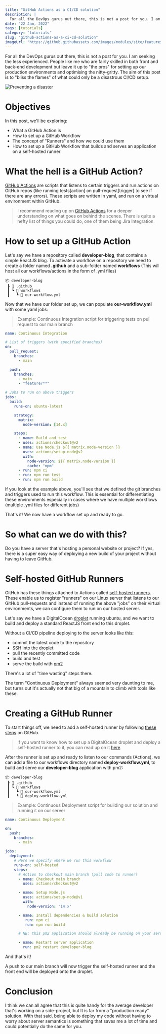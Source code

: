 ```yaml
---
title: "GitHub Actions as a CI/CD solution"
description: |
  For all the DevOps gurus out there, this is not a post for you. I am seeking the less experienced. People like me who are fairly skilled in both front and back-end development but leave it up to "the pros" for setting up our production environments and optimising the nitty-gritty. The aim of this post is to "bliss the flames" of what could only be a disastrous CI/CD setup.
date: "22 Jan, 2022"
tags: [tutorials]
category: "tutorials"
slug: "github-actions-as-a-ci-cd-solution"
imageUrl: "https://github.githubassets.com/images/modules/site/features/actions-icon-actions.svg"
---
```


For all the DevOps gurus out there, this is not a post for you. I am seeking the less experienced. People like me who are fairly skilled in both front and back-end development but leave it up to "the pros" for setting up our production environments and optimising the nitty-gritty. The aim of this post is to "bliss the flames" of what could only be a disastrous CI/CD setup.

![Preventing a disaster](https://media.giphy.com/media/FVHnrgMHQYC4MkNXnZ/giphy.gif)

# **Objectives**

In this post, we'll be exploring:

- What a GitHub Action is
- How to set up a GitHub Workflow
- The concept of "Runners" and how we could use them
- How to set up a GitHub Workflow that builds and serves an application on a self-hosted runner

# **What the hell is a GitHub Action?**

[GitHub Actions](https://docs.github.com/en/actions/learn-github-actions/understanding-github-actions) are scripts that listens to certain triggers and run actions on GitHub repos (like running tests[action] on pull-request[trigger] to see if there are any errors). These scripts are written in yaml, and run on a virtual environment within GitHub.

> I recommend reading up on [GitHub Actions](https://docs.github.com/en/actions/learn-github-actions/understanding-github-actions) for a deeper understanding on what goes on behind the scenes. There is quite a hefty list of things you could do, one of them being Jira Integration.

# **How to set up a GitHub Action**

Let's say we have a repository called **developer-blog**, that contains a simple ReactJS blog. To activate a workflow on a repository we need to create a folder named **.github** and a sub-folder named **workflows** (This will host all our workflows/actions in the form of .yml files)

```
📦 developer-blog
 ┣ 📂 .github
 ┃ ┗ 📂 workflows
 ┃   ┗ 📜 our-workflow.yml
```

Now that we have our folder set up, we can populate **our-workflow.yml** with some yaml jobs:

> Example: Continuous Integration script for triggering tests on pull request to our main branch

```yaml
name: Continuous Integration

# List of triggers (with specified branches)
on:
  pull_request:
    branches:
      - main

  push:
    branches:
      - main
      - "feature/**"

# Jobs to run on above triggers
jobs:
  build:
    runs-on: ubuntu-latest

    strategy:
      matrix:
        node-version: [14.x]

    steps:
      - name: Build and test
      - uses: actions/checkout@v2
      - name: Use Node.js ${{ matrix.node-version }}
        uses: actions/setup-node@v2
        with:
          node-version: ${{ matrix.node-version }}
          cache: "npm"
      - run: npm ci
      - run: npm run test
      - run: npm run build
```

If you look at the example above, you'll see that we defined the git branches and triggers used to run this workflow. This is essential for differentiating these environments especially in cases where we have multiple workflows (multiple .yml files for different jobs)

That's it! We now have a workflow set up and ready to go.

# **So what can we do with this?**

Do you have a server that's hosting a personal website or project? If yes, there is a super easy way of deploying a new build of your project without having to leave GitHub.

# **Self-hosted GitHub Runners**

GitHub has these things attached to Actions called [self-hosted runners](https://docs.github.com/en/actions/hosting-your-own-runners/about-self-hosted-runners). These enable us to register "runners" on our Linux server that listens to our GitHub pull-requests and instead of running the above "jobs" on their virtual environments, we can configure them to run on our hosted server.

Let's say we have a DigitalOcean [droplet](https://www.digitalocean.com/products/droplets) running ubuntu, and we want to build and deploy a standard ReactJS front end to this droplet.

Without a CI/CD pipeline deploying to the server looks like this:

- commit the latest code to the repository
- SSH into the droplet
- pull the recently committed code
- build and test
- serve the build with [pm2](https://pm2.keymetrics.io)

There's a lot of "time wasting" steps there.

The term "Continuous Deployment" always seemed very daunting to me, but turns out it's actually not that big of a mountain to climb with tools like these.

# **Creating a GitHub Runner**

To start things off, we need to add a self-hosted runner by following [these steps](https://docs.github.com/en/actions/hosting-your-own-runners/adding-self-hosted-runners) on GitHub.

> If you want to know how to set up a DigitalOcean droplet and deploy a self-hosted runner to it, you can read up on it [here](https://agency04.com/setting-up-github-runners-on-digitalocean/).

After the runner is set up and ready to listen to our commands (Actions), we can add a file to our workflows directory named **deploy-workflow.yml**, to build and serve our **developer-blog** application with pm2:

```
📦 developer-blog
 ┣ 📂 .github
 ┃ ┗ 📂 workflows
 ┃   ┗ 📜 our-workflow.yml
 ┃   ┗ 📜 deploy-workflow.yml
```

> Example: Continuous Deployment script for building our solution and running it on our server

```yaml
name: Continuous Deployment

on:
  push:
    branches:
      - main

jobs:
  deployment:
    # Here we specify where we run this workflow
    runs-on: self-hosted
    steps:
      # Action to checkout main branch (pull code to runner)
      - name: Checkout main branch
        uses: actions/checkout@v2

      - name: Setup Node.js
        uses: actions/setup-node@v1
        with:
          node-version: '14.x'

      - name: Install dependencies & build solution
         run: npm ci
         run: npm run build

      # NB: this pm2 application should already be running on your server

      - name: Restart server application
        run: pm2 restart developer-blog
```

And that's it!

A push to our main branch will now trigger the self-hosted runner and the front end will be deployed onto the droplet.

# **Conclusion**

I think we can all agree that this is quite handy for the average developer that's working on a side-project, but It is far from a "production ready" solution. With that said, being able to deploy my code without having to worry about server semantics is something that saves me a lot of time and could potentially do the same for you.
